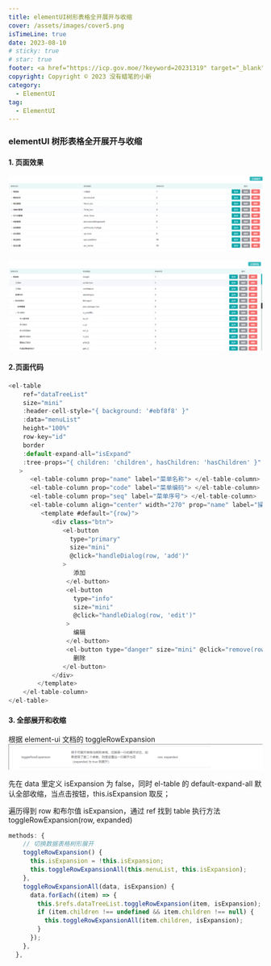 ```yaml
---
title: elementUI树形表格全开展开与收缩
cover: /assets/images/cover5.png
isTimeLine: true
date: 2023-08-10
# sticky: true
# star: true
footer: <a href="https://icp.gov.moe/?keyword=20231319" target="_blank">萌 ICP 备 20231319 号</a>
copyright: Copyright © 2023 没有蜡笔的小新
category:
  - ElementUI
tag:
  - ElementUI
---
```


### elementUI 树形表格全开展开与收缩

#### 1. 页面效果

![image-20230809141537186](./images/content1.png)

![image-20230809141515029](./images//content2.png)

#### 2.页面代码

```js
<el-table
    ref="dataTreeList"
    size="mini"
    :header-cell-style="{ background: '#ebf8f8' }"
    :data="menuList"
    height="100%"
    row-key="id"
    border
    :default-expand-all="isExpand"
    :tree-props="{ children: 'children', hasChildren: 'hasChildren' }"
   >
      <el-table-column prop="name" label="菜单名称"> </el-table-column>
      <el-table-column prop="code" label="菜单编码"> </el-table-column>
      <el-table-column prop="seq" label="菜单序号"> </el-table-column>
      <el-table-column align="center" width="270" prop="name" label="操作">
         <template #default="{row}">
            <div class="btn">
               <el-button
                 type="primary"
                 size="mini"
                 @click="handleDialog(row, 'add')"
               >
                  添加
                </el-button>
                <el-button
                  type="info"
                  size="mini"
                  @click="handleDialog(row, 'edit')"
                >
                  编辑
                </el-button>
                <el-button type="danger" size="mini" @click="remove(row)">
                  删除
               </el-button>
            </div>
        </template>
    </el-table-column>
</el-table>
```

#### 3. 全部展开和收缩

根据 element-ui 文档的 toggleRowExpansion
![](./images/content3.png)

先在 data 里定义 isExpansion 为 false，同时 el-table 的 default-expand-all 默认全部收缩，当点击按钮，this.isExpansion 取反；

遍历得到 row 和布尔值 isExpansion，通过 ref 找到 table 执行方法 toggleRowExpansion(row, expanded)

```js
methods: {
    // 切换数据表格树形展开
    toggleRowExpansion() {
      this.isExpansion = !this.isExpansion;
      this.toggleRowExpansionAll(this.menuList, this.isExpansion);
    },
    toggleRowExpansionAll(data, isExpansion) {
      data.forEach((item) => {
        this.$refs.dataTreeList.toggleRowExpansion(item, isExpansion);
        if (item.children !== undefined && item.children !== null) {
          this.toggleRowExpansionAll(item.children, isExpansion);
        }
      });
    },
  },
```
